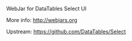 WebJar for DataTables Select UI

More info: http://webjars.org

Upstream: https://github.com/DataTables/Select
